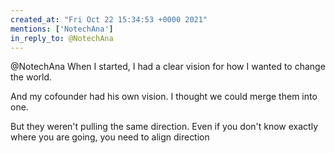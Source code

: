 ```yaml
---
created_at: "Fri Oct 22 15:34:53 +0000 2021"
mentions: ['NotechAna']
in_reply_to: @NotechAna
---
```


@NotechAna When I started, I had a clear vision for how I wanted to change the world. 

And my cofounder had his own vision. I thought we could merge them into one. 

But they weren't pulling the same direction. Even if you don't know exactly where you are going, you need to align direction